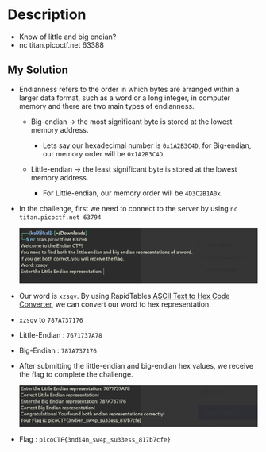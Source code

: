 # Description 
* Know of little and big endian?
* nc titan.picoctf.net 63388

## My Solution 
* Endianness refers to the order in which bytes are arranged within a larger data format, such as a word or a long integer, in computer memory and there are two main types of endianness.
  * Big-endian -> the most significant byte is stored at the lowest memory address.
    * Lets say our hexadecimal number is `0x1A2B3C4D`, for Big-endian, our memory order will be `0x1A2B3C4D`.

  *  Little-endian -> the least significant byte is stored at the lowest memory address.
      *   For Little-endian, our memory order will be `4D3C2B1A0x`.

* In the challenge, first we need to connect to the server by using `nc titan.picoctf.net 63794`
  
    ![image](https://github.com/YagizOdabasi0/profile-icons/blob/main/nc_titan.png)

* Our word is `xzsqv`. By using RapidTables [ASCII Text to Hex Code Converter](https://www.rapidtables.com/convert/number/ascii-to-hex.html), we can convert our word to hex representation.
* `xzsqv` to `787A737176`
* Little-Endian : `7671737A78`
* Big-Endian : `787A737176`
* After submitting the little-endian and big-endian hex values, we receive the flag to complete the challenge.

    ![image](https://github.com/YagizOdabasi0/profile-icons/blob/main/endianness_solution.png)

* Flag : `picoCTF{3ndi4n_sw4p_su33ess_817b7cfe}`
